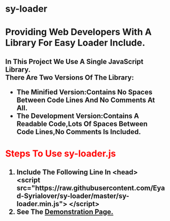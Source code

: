 # sy-loader
<h1>
Providing Web Developers With A Library For Easy Loader Include.
</h1>
<h2>
In This Project We Use A Single JavaScript Library.<br>
There Are Two Versions Of The Library:
<ul>
<li><strong>The Minified Version:</strong>Contains No Spaces Between Code Lines And No Comments At All.</li>
<li><strong>The Development Version:</strong>Contains A Readable Code,Lots Of Spaces Between Code Lines,No Comments Is Included.</li>
</ul>
</h2>
<h1 style="color:red;">Steps To Use sy-loader.js</h1>
<h2>
<ol>
<li>Include The Following Line In &#60;head></li>
&#60;script src="https://raw.githubusercontent.com/Eyad-Syrialover/sy-loader/master/sy-loader.min.js"&#62; &#60;/script&#62;
<li>See The <a href="https://raw.githubusercontent.com/Eyad-Syrialover/sy-loader/master/sy-loader.html" target="_blank">Demonstration Page.</a></li>
</ol>
</h2>
